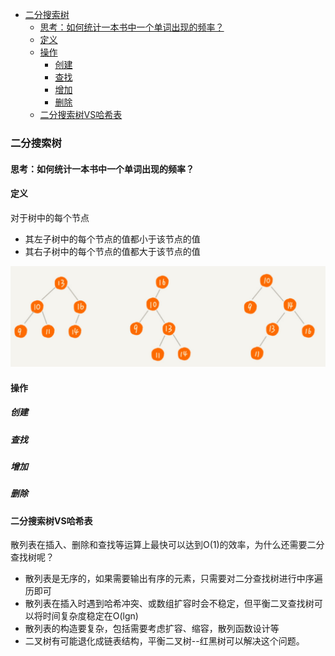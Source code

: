 <!-- TOC -->

- [二分搜索树](#二分搜索树)
    - [思考：如何统计一本书中一个单词出现的频率？](#思考如何统计一本书中一个单词出现的频率)
    - [定义](#定义)
    - [操作](#操作)
        - [创建](#创建)
        - [查找](#查找)
        - [增加](#增加)
        - [删除](#删除)
    - [二分搜索树VS哈希表](#二分搜索树vs哈希表)

<!-- /TOC -->

### 二分搜索树

#### 思考：如何统计一本书中一个单词出现的频率？

#### 定义
对于树中的每个节点
- 其左子树中的每个节点的值都小于该节点的值
- 其右子树中的每个节点的值都大于该节点的值   

![](pics/2020-03-01-17-36-23.png)
#### 操作
##### 创建
##### 查找
##### 增加
##### 删除

#### 二分搜索树VS哈希表
散列表在插入、删除和查找等运算上最快可以达到O(1)的效率，为什么还需要二分查找树呢？
- 散列表是无序的，如果需要输出有序的元素，只需要对二分查找树进行中序遍历即可
- 散列表在插入时遇到哈希冲突、或数组扩容时会不稳定，但平衡二叉查找树可以将时间复杂度稳定在O(lgn)
- 散列表的构造要复杂，包括需要考虑扩容、缩容，散列函数设计等
- 二叉树有可能退化成链表结构，平衡二叉树--红黑树可以解决这个问题。